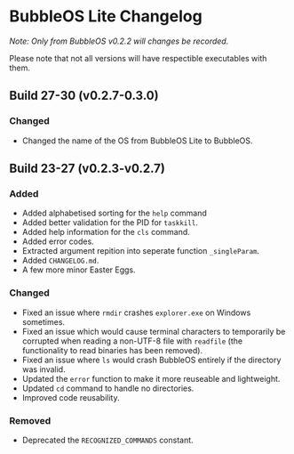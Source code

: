 # BubbleOS Lite Changelog

_Note: Only from BubbleOS v0.2.2 will changes be recorded._

Please note that not all versions will have respectible executables with them.

## Build 27-30 (v0.2.7-0.3.0)

### Changed

  - Changed the name of the OS from BubbleOS Lite to BubbleOS.

## Build 23-27 (v0.2.3-v0.2.7)

### Added

  - Added alphabetised sorting for the `help` command
  - Added better validation for the PID for `taskkill`.
  - Added help information for the `cls` command.
  - Added error codes.
  - Extracted argument repition into seperate function `_singleParam`.
  - Added `CHANGELOG.md`.
  - A few more minor Easter Eggs.

### Changed

  - Fixed an issue where `rmdir` crashes `explorer.exe` on Windows sometimes.
  - Fixed an issue which would cause terminal characters to temporarily be corrupted when reading a non-UTF-8 file with `readfile` (the functionality to read binaries has been removed).
  - Fixed an issue where `ls` would crash BubbleOS entirely if the directory was invalid.
  - Updated the `error` function to make it more reuseable and lightweight.
  - Updated `cd` command to handle no directories.
  - Improved code reusability.

### Removed

  - Deprecated the `RECOGNIZED_COMMANDS` constant.
